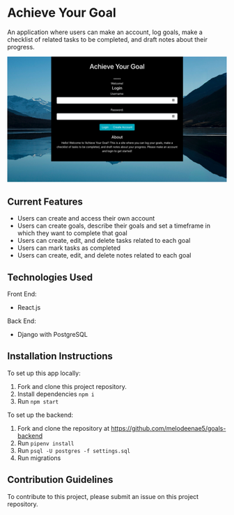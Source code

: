# Achieve Your Goal

An application where users can make an account, log goals, make a checklist of related tasks to be completed, and draft notes about their progress.

![screenshot](Achieve_Your_Goal.png)

## Current Features

- Users can create and access their own account
- Users can create goals, describe their goals and set a timeframe in which they want to complete that goal
- Users can create, edit, and delete tasks related to each goal
- Users can mark tasks as completed
- Users can create, edit, and delete notes related to each goal

## Technologies Used

Front End:

- React.js

Back End:

- Django with PostgreSQL

## Installation Instructions

To set up this app locally:

1. Fork and clone this project repository.
2. Install dependencies
   `npm i`
3. Run `npm start`

To set up the backend:

1. Fork and clone the repository at https://github.com/melodeenae5/goals-backend
2. Run `pipenv install`
3. Run `psql -U postgres -f settings.sql`
4. Run migrations

## Contribution Guidelines

To contribute to this project, please submit an issue on this project repository.
